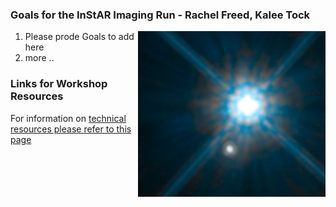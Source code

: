 ### Goals for the InStAR Imaging Run - Rachel Freed, Kalee Tock

<img src="doublestar.png" align="right" width=300px />

1. Please prode Goals to add here
1. more ..

### Links for Workshop Resources

For information on [technical resources please refer to this page](https://chandrunarayan.github.io/Mt-Wilson-Workshops/#links-for-workshop-resources)